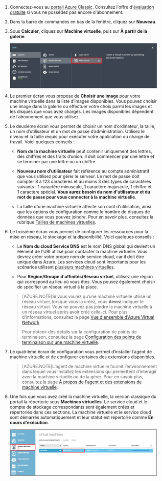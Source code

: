 1. Connectez-vous au [portail Azure Classic](http://manage.windowsazure.com). Consultez l'offre d'[évaluation gratuite](http://azure.microsoft.com/pricing/free-trial/) si vous ne possédez pas encore d'abonnement.

2. Dans la barre de commandes en bas de la fenêtre, cliquez sur **Nouveau**.

3. Sous **Calculer**, cliquez sur **Machine virtuelle**, puis sur **À partir de la galerie**.

	![Accéder à À partir de la galerie dans la barre de commandes](./media/virtual-machines-create-WindowsVM/fromgallery.png)

4. Le premier écran vous propose de **Choisir une image** pour votre machine virtuelle dans la liste d’images disponibles. Vous pouvez choisir une image dans la galerie ou effectuer votre choix parmi les images et les disques que vous avez chargés. Les images disponibles dépendent de l’abonnement que vous utilisez.

5. Le deuxième écran vous permet de choisir un nom d’ordinateur, la taille, un nom d’utilisateur et un mot de passe d’administration. Utilisez le niveau et la taille requis pour exécuter votre application ou charge de travail. Voici quelques conseils :

	- **Nom de la machine virtuelle** peut contenir uniquement des lettres, des chiffres et des traits d’union. Il doit commencer par une lettre et se terminer par une lettre ou un chiffre.

	- **Nouveau nom d’utilisateur** fait référence au compte administratif que vous utilisez pour gérer le serveur. Le mot de passe doit compter 8 à 123 caractères et au moins 3 des types de caractères suivants : 1 caractère minuscule, 1 caractère majuscule, 1 chiffre et 1 caractère spécial. **Vous aurez besoin du nom d'utilisateur et du mot de passe pour vous connecter à la machine virtuelle**.
	
	- La taille d'une machine virtuelle affecte son coût d'utilisation, ainsi que les options de configuration comme le nombre de disques de données que vous pouvez joindre. Pour en savoir plus, consultez la rubrique [Tailles de machines virtuelles](../articles/virtual-machines-size-specs.md).

6. Le troisième écran vous permet de configurer les ressources pour la mise en réseau, le stockage et la disponibilité. Voici quelques conseils :

	- Le **Nom du cloud Service DNS** est le nom DNS global qui devient un élément de l'URI utilisé pour contacter la machine virtuelle. Vous devrez créer votre propre nom de service cloud, car il doit être unique dans Azure. Les services cloud sont importants pour les scénarios utilisant [plusieurs machines virtuelles](../articles/cloud-services-connect-virtual-machine.md).

	- Pour **Région/Groupe d'affinités/Réseau virtuel**, utilisez une région qui correspond au lieu où vous êtes. Vous pouvez également choisir de spécifier un réseau virtuel à la place.

	>[AZURE.NOTE]Si vous voulez qu’une machine virtuelle utilise un réseau virtuel, lorsque vous la créez, vous **devez** indiquer le réseau virtuel. Vous ne pouvez pas joindre la machine virtuelle à un réseau virtuel après avoir créé celle-ci. Pour plus d'informations, consultez la page [Vue d'ensemble d'Azure Virtual Network](virtual-networks-overview.md)
	>
	> Pour obtenir des détails sur la configuration de points de terminaison, consultez la page [Configuration des points de terminaison sur une machine virtuelle](../articles/virtual-machines-set-up-endpoints.md).

7. Le quatrième écran de configuration vous permet d’installer l’agent de machine virtuelle et de configurer certaines des extensions disponibles.

	>[AZURE.NOTE]L’agent de machine virtuelle fournit l’environnement dans lequel vous installez les extensions qui permettent d’interagir avec la machine virtuelle ou de la gérer. Pour en savoir plus, consultez la page [À propos de l'agent et des extensions de machine virtuelle](virtual-machines-extensions-agent-about.md).

8. Une fois que vous avez créé la machine virtuelle, la version classique du portail la répertorie sous **Machines virtuelles**. Le service cloud et le compte de stockage correspondants sont également créés et répertoriés dans ces sections. La machine virtuelle et le service cloud sont démarrés automatiquement et leur statut est répertorié comme **En cours d'exécution**.

	![Configurer l’agent de machine virtuelle et les points de terminaison de la machine virtuelle](./media/virtual-machines-create-WindowsVM/vmcreated.png)

<!---HONumber=AcomDC_0114_2016-->